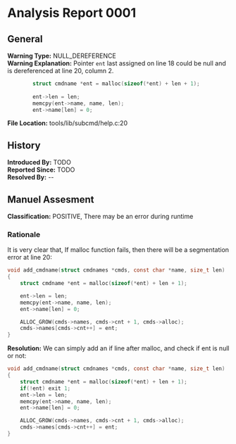 # Analysis Report 0001 #

## General ##
**Warning Type:** NULL_DEREFERENCE  
**Warning Explanation:** Pointer `ent` last assigned on line 18 could be null and is dereferenced at line 20, column 2.   
```C
    	struct cmdname *ent = malloc(sizeof(*ent) + len + 1);
     
   		ent->len = len;
    	memcpy(ent->name, name, len);
     	ent->name[len] = 0;
```
**File Location:** tools/lib/subcmd/help.c:20
## History ##
**Introduced By:** TODO  
**Reported Since:** TODO  
**Resolved By:** --

## Manuel Assesment ##
**Classification:** POSITIVE, There may be an error during runtime
### Rationale ###
It is very clear that, If malloc function fails, then there will be a segmentation error at line 20:
```C
void add_cmdname(struct cmdnames *cmds, const char *name, size_t len)
{
	struct cmdname *ent = malloc(sizeof(*ent) + len + 1);

	ent->len = len;
	memcpy(ent->name, name, len);
	ent->name[len] = 0;

	ALLOC_GROW(cmds->names, cmds->cnt + 1, cmds->alloc);
	cmds->names[cmds->cnt++] = ent;
}
```
**Resolution:**
We can simply add an if line after malloc, and check if ent is null or not:
```C
void add_cmdname(struct cmdnames *cmds, const char *name, size_t len)
{
	struct cmdname *ent = malloc(sizeof(*ent) + len + 1);
	if(!ent) exit 1;
	ent->len = len;
	memcpy(ent->name, name, len);
	ent->name[len] = 0;

	ALLOC_GROW(cmds->names, cmds->cnt + 1, cmds->alloc);
	cmds->names[cmds->cnt++] = ent;
}
```
